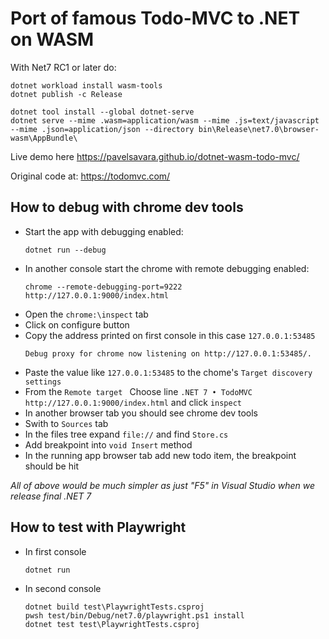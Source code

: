 # Port of famous Todo-MVC to .NET on WASM

With Net7 RC1 or later do:
```
dotnet workload install wasm-tools
dotnet publish -c Release

dotnet tool install --global dotnet-serve
dotnet serve --mime .wasm=application/wasm --mime .js=text/javascript --mime .json=application/json --directory bin\Release\net7.0\browser-wasm\AppBundle\
```

Live demo here https://pavelsavara.github.io/dotnet-wasm-todo-mvc/

Original code at: https://todomvc.com/


## How to debug with chrome dev tools

- Start the app with debugging enabled:
    ```
    dotnet run --debug
    ```
- In another console start the chrome with remote debugging enabled:
    ```
    chrome --remote-debugging-port=9222 http://127.0.0.1:9000/index.html
    ```
- Open the `chrome:\inspect` tab
- Click on configure button
- Copy the address printed on first console in this case `127.0.0.1:53485`
    ```
    Debug proxy for chrome now listening on http://127.0.0.1:53485/. 
    ```
- Paste the value like `127.0.0.1:53485` to the chome's `Target discovery settings`
- From the `Remote target ` Choose line `.NET 7 • TodoMVC http://127.0.0.1:9000/index.html` and click `inspect`
- In another browser tab you should see chrome dev tools
- Swith to `Sources` tab
- In the files tree expand `file://` and find `Store.cs`
- Add breakpoint into `void Insert` method
- In the running app browser tab add new todo item, the breakpoint should be hit

*All of above would be much simpler as just "F5" in Visual Studio when we release final .NET 7*

## How to test with Playwright
- In first console
    ```
    dotnet run
    ```
- In second console
    ```
    dotnet build test\PlaywrightTests.csproj
    pwsh test/bin/Debug/net7.0/playwright.ps1 install
    dotnet test test\PlaywrightTests.csproj
    ```

